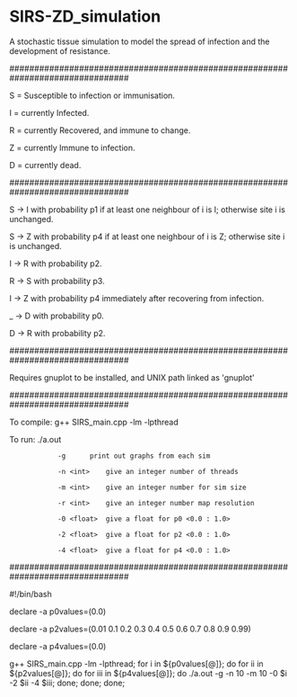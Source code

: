 # SIRS-ZD_simulation
A stochastic tissue simulation to model the spread of infection and the development of resistance.

################################################################################

S = Susceptible to infection or immunisation.

I = currently Infected.

R = currently Recovered, and immune to change.

Z = currently Immune to infection.

D = currently dead.

################################################################################

S -> I with probability p1 if at least one neighbour of i is I; otherwise site i is unchanged.

S -> Z with probability p4 if at least one neighbour of i is Z; otherwise site i is unchanged.

I -> R with probability p2.

R -> S with probability p3.

I -> Z with probability p4 immediately after recovering from infection.

_ -> D with probability p0.

D -> R with probability p2.

################################################################################

Requires gnuplot to be installed, and UNIX path linked as 'gnuplot'

################################################################################

To compile:		g++ SIRS_main.cpp -lm -lpthread

To run:			./a.out <options>

				-g 		print out graphs from each sim
				
				-n <int> 	give an integer number of threads
				
				-m <int> 	give an integer number for sim size
				
				-r <int> 	give an integer number map resolution
				
				-0 <float> 	give a float for p0 <0.0 : 1.0>
				
				-2 <float> 	give a float for p2 <0.0 : 1.0>
				
				-4 <float> 	give a float for p4 <0.0 : 1.0>

################################################################################

#!/bin/bash

declare -a p0values=(0.0)

declare -a p2values=(0.01 0.1 0.2 0.3 0.4 0.5 0.6 0.7 0.8 0.9 0.99)

declare -a p4values=(0.0)

g++ SIRS_main.cpp -lm -lpthread; for i in ${p0values[@]}; do for ii in ${p2values[@]}; do for iii in ${p4values[@]}; do ./a.out -g -n 10 -m 10 -0 $i -2 $ii -4 $iii; done; done; done;
